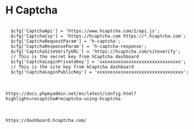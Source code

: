 <h1>H Captcha</h1>
<pre><code>
  $cfg['CaptchaApi'] = 'https://www.hcaptcha.com/1/api.js';
  $cfg['CaptchaCsp'] = 'https://hcaptcha.com https://*.hcaptcha.com';
  $cfg['CaptchaRequestParam'] = 'h-captcha';
  $cfg['CaptchaResponseParam'] = 'h-captcha-response';
  $cfg['CaptchaSiteVerifyURL'] = 'https://hcaptcha.com/siteverify';
  // This is the secret key from hCaptcha dashboard
  $cfg['CaptchaLoginPrivateKey'] = 'xxxxxxxxxxxxxxxxxxxxxxxxxxxxxxx';
  // This is the site key from hCaptcha dashboard
  $cfg['CaptchaLoginPublicKey'] = 'xxxxxxxxxxxxxxxxxxxxxxxxxxxxxxxxx';
</code></pre>
<br/>
<pre><code>https://docs.phpmyadmin.net/en/latest/config.html?highlight=recaptcha#recaptcha-using-hcaptcha</code></pre>
<br/>
<pre><code>https://dashboard.hcaptcha.com/</code></pre>

